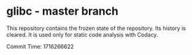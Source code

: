 # glibc - master branch

This repository contains the frozen state of the repository.
Its history is cleared. It is used only for static code
analysis with Codacy.

Commit Time: 1716266622